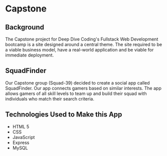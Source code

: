 # Capstone

## Background
The Capstone project for Deep Dive Coding's Fullstack Web Development bootcamp is a site designed around a central theme. The site required to be a viable business model, have a real-world application and be viable for immediate deployment.

## SquadFinder
Our Capstone group (Squad-39) decided to create a social app called SquadFinder. Our app connects gamers based on similar interests. The app allows gamers of all skill levels to team up and build their squad with individuals who match their search criteria.

## Technologies Used to Make this App
- HTML 5
- CSS
- JavaScript
- Express
- MySQL